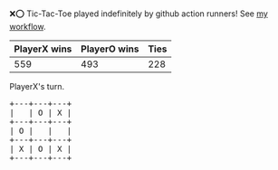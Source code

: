 :x::o: Tic-Tac-Toe played indefinitely by github action runners! See [my workflow](.github/workflows/play.yaml).

|PlayerX wins|PlayerO wins|Ties|
|-|-|-|
|559|493|228|

PlayerX's turn.

<pre>
+---+---+---+
|   | O | X |
+---+---+---+
| O |   |   |
+---+---+---+
| X | O | X |
+---+---+---+
</pre>